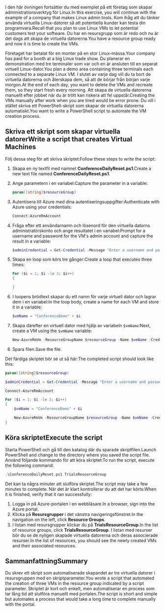 <span data-ttu-id="4e7dd-101">I den här övningen fortsätter du med exemplet på ett företag som skapar administrationsverktyg för Linux.</span><span class="sxs-lookup"><span data-stu-id="4e7dd-101">In this exercise, you will continue with the example of a company that makes Linux admin tools.</span></span> <span data-ttu-id="4e7dd-102">Kom ihåg att du tänker använda virtuella Linux-datorer så att potentiella kunder kan testa din programvara.</span><span class="sxs-lookup"><span data-stu-id="4e7dd-102">Recall that you plan to use Linux VMs to let potential customers test your software.</span></span> <span data-ttu-id="4e7dd-103">Du har en resursgrupp som är redo och nu är det dags att skapa de virtuella datorerna.</span><span class="sxs-lookup"><span data-stu-id="4e7dd-103">You have a resource group ready and now it is time to create the VMs.</span></span>

<span data-ttu-id="4e7dd-104">Företaget har betalat för en monter på en stor Linux-mässa.</span><span class="sxs-lookup"><span data-stu-id="4e7dd-104">Your company has paid for a booth at a big Linux trade show.</span></span> <span data-ttu-id="4e7dd-105">Du planerar en demonstration med tre terminaler som var och en är ansluten till en separat virtuell Linux-dator.</span><span class="sxs-lookup"><span data-stu-id="4e7dd-105">You plan a demo area containing three terminals each connected to a separate Linux VM.</span></span> <span data-ttu-id="4e7dd-106">I slutet av varje dag vill du ta bort de virtuella datorerna och återskapa dem, så att de börjar från början varje morgon.</span><span class="sxs-lookup"><span data-stu-id="4e7dd-106">At the end of each day, you want to delete the VMs and recreate them, so they start fresh every morning.</span></span> <span data-ttu-id="4e7dd-107">Att skapa de virtuella datorerna manuellt efter jobbet när du är trött kan riskera att fel uppstår.</span><span class="sxs-lookup"><span data-stu-id="4e7dd-107">Creating the VMs manually after work when you are tired would be error prone.</span></span> <span data-ttu-id="4e7dd-108">Du vill i stället skriva ett PowerShell-skript som skapar de virtuella datorerna automatiskt.</span><span class="sxs-lookup"><span data-stu-id="4e7dd-108">You want to write a PowerShell script to automate the VM creation process.</span></span>

## <a name="write-a-script-that-creates-virtual-machines"></a><span data-ttu-id="4e7dd-109">Skriva ett skript som skapar virtuella datorer</span><span class="sxs-lookup"><span data-stu-id="4e7dd-109">Write a script that creates Virtual Machines</span></span>

<span data-ttu-id="4e7dd-110">Följ dessa steg för att skriva skriptet:</span><span class="sxs-lookup"><span data-stu-id="4e7dd-110">Follow these steps to write the script:</span></span>

1. <span data-ttu-id="4e7dd-111">Skapa en ny textfil med namnet **ConferenceDailyReset.ps1**.</span><span class="sxs-lookup"><span data-stu-id="4e7dd-111">Create a new text file named **ConferenceDailyReset.ps1**.</span></span>

2. <span data-ttu-id="4e7dd-112">Ange parametern i en variabel:</span><span class="sxs-lookup"><span data-stu-id="4e7dd-112">Capture the parameter in a variable:</span></span>

    ```powershell
    param([string]$resourceGroup)
    ```

3. <span data-ttu-id="4e7dd-113">Autentisera till Azure med dina autentiseringsuppgifter:</span><span class="sxs-lookup"><span data-stu-id="4e7dd-113">Authenticate with Azure using your credentials:</span></span>

    ```powershell
    Connect-AzureRmAccount
    ```

4. <span data-ttu-id="4e7dd-114">Fråga efter ett användarnamn och lösenord för den virtuella datorns administratörskonto och ange resultatet i en variabel:</span><span class="sxs-lookup"><span data-stu-id="4e7dd-114">Prompt for a username and password for the VM's admin account and capture the result in a variable:</span></span>

    ```powershell
    $adminCredential = Get-Credential -Message "Enter a username and password for the VM administrator."
    ```

5. <span data-ttu-id="4e7dd-115">Skapa en loop som körs tre gånger:</span><span class="sxs-lookup"><span data-stu-id="4e7dd-115">Create a loop that executes three times:</span></span>

    ```powershell
    For ($i = 1; $i -le 3; $i++) 
    {

    }
    ```

6. <span data-ttu-id="4e7dd-116">I loopens brödtext skapar du ett namn för varje virtuell dator och lagrar dem i en variabel:</span><span class="sxs-lookup"><span data-stu-id="4e7dd-116">In the loop body, create a name for each VM and store it in a variable:</span></span>

    ```powershell
    $vmName = "ConferenceDemo" + $i
    ```

7. <span data-ttu-id="4e7dd-117">Skapa därefter en virtuell dator med hjälp av variabeln `$vmName`:</span><span class="sxs-lookup"><span data-stu-id="4e7dd-117">Next, create a VM using the `$vmName` variable:</span></span>

   ```powershell
   New-AzureRmVm -ResourceGroupName $resourceGroup -Name $vmName -Credential $adminCredential -Location "East US" 
   ```

8. <span data-ttu-id="4e7dd-118">Spara filen.</span><span class="sxs-lookup"><span data-stu-id="4e7dd-118">Save the file.</span></span>

<span data-ttu-id="4e7dd-119">Det färdiga skriptet bör se ut så här:</span><span class="sxs-lookup"><span data-stu-id="4e7dd-119">The completed script should look like this:</span></span>

```powershell
param([string]$resourceGroup)

$adminCredential = Get-Credential -Message "Enter a username and password for the VM administrator."

Connect-AzureRmAccount

For ($i = 1; $i -le 3; $i++)
{
    $vmName = "ConferenceDemo" + $i

    New-AzureRmVm -ResourceGroupName $resourceGroup -Name $vmName -Credential $adminCredential -Location "East US" -Image UbuntuLTS
}
```

## <a name="execute-the-script"></a><span data-ttu-id="4e7dd-120">Köra skriptet</span><span class="sxs-lookup"><span data-stu-id="4e7dd-120">Execute the script</span></span>

<span data-ttu-id="4e7dd-121">Starta PowerShell och gå till den katalog där du sparade skriptfilen.</span><span class="sxs-lookup"><span data-stu-id="4e7dd-121">Launch PowerShell and change to the directory where you saved the script file.</span></span> <span data-ttu-id="4e7dd-122">Använd följande kommando för att köra skriptet:</span><span class="sxs-lookup"><span data-stu-id="4e7dd-122">To run the script, execute the following command:</span></span>

```powershell
.\ConferenceDailyReset.ps1 TrialsResourceGroup
```

<span data-ttu-id="4e7dd-123">Det kan ta några minuter att slutföra skriptet.</span><span class="sxs-lookup"><span data-stu-id="4e7dd-123">The script may take a few minutes to complete.</span></span> <span data-ttu-id="4e7dd-124">När det är klart kontrollerar du att det har körts:</span><span class="sxs-lookup"><span data-stu-id="4e7dd-124">When it is finished, verify that it ran successfully:</span></span>

1. <span data-ttu-id="4e7dd-125">Logga in på Azure-portalen i en webbläsare.</span><span class="sxs-lookup"><span data-stu-id="4e7dd-125">In a browser, sign into the Azure portal.</span></span>
2. <span data-ttu-id="4e7dd-126">Klicka på **Resursgrupper** i det vänstra navigeringsfönstret.</span><span class="sxs-lookup"><span data-stu-id="4e7dd-126">In the navigation on the left, click **Resource Groups**.</span></span>
3. <span data-ttu-id="4e7dd-127">I listan med resursgrupper klickar du på **TrialsResourceGroup**.</span><span class="sxs-lookup"><span data-stu-id="4e7dd-127">In the list of resource groups, click **TrialsResourceGroup**.</span></span> <span data-ttu-id="4e7dd-128">I listan med resurser bör du se de nyligen skapade virtuella datorerna och deras associerade resurser.</span><span class="sxs-lookup"><span data-stu-id="4e7dd-128">In the list of resources, you should see the newly created VMs and their associated resources.</span></span>

## <a name="summary"></a><span data-ttu-id="4e7dd-129">Sammanfattning</span><span class="sxs-lookup"><span data-stu-id="4e7dd-129">Summary</span></span>
<span data-ttu-id="4e7dd-130">Du skrev ett skript som automatiserade skapandet av tre virtuella datorer i resursgruppen med en skriptparameter.</span><span class="sxs-lookup"><span data-stu-id="4e7dd-130">You wrote a script that automated the creation of three VMs in the resource group indicated by a script parameter.</span></span> <span data-ttu-id="4e7dd-131">Skriptet är kort och enkelt, men automatiserar en process som tar lång tid att slutföra manuellt med portalen.</span><span class="sxs-lookup"><span data-stu-id="4e7dd-131">The script is short and simple but automates a process that would take a long time to complete manually with the portal.</span></span>